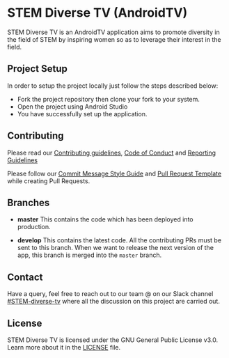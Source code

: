 # STEM Diverse TV (AndroidTV)

STEM Diverse TV is an AndroidTV application aims to promote diversity in the field of STEM by inspiring women so as to leverage their interest in the field.

## Project Setup

In order to setup the project locally just follow the steps described below:

 - Fork the project repository then clone your fork to your system.
 - Open the project using Android Studio
 - You have successfully set up the application.

## Contributing

Please read our [Contributing guidelines](https://github.com/anitab-org/stem-diverse-android-tv/blob/master/.github/CONTRIBUTING.md), [Code of Conduct](https://github.com/anitab-org/stem-diverse-android-tv/blob/master/.github/CODE_OF_CONDUCT.md) and [Reporting Guidelines](http://systers.io/reporting-guidelines)

Please follow our [Commit Message Style Guide](https://github.com/anitab-org/stem-diverse-android-tv/wiki/Commit-Message-Style-Guide) and [Pull Request Template](https://github.com/anitab-org/stem-diverse-android-tv/blob/master/.github/PULL_REQUEST_TEMPLATE.md) while creating Pull Requests.

## Branches

* **master** This contains the code which has been deployed into production.

 * **develop** This contains the latest code. All the contributing PRs must be sent to this branch. When we want to release the next version of the app, this branch is merged into the `master` branch.

## Contact

Have a query, feel free to reach out to our team @ on our Slack channel [#STEM-diverse-tv](https://anitab-org.zulipchat.com/login/#narrow/stream/225705-STEM-diverse-tv) where all the discussion on this project are carried out.

## License

STEM Diverse TV is licensed under the GNU General Public License v3.0. Learn more about it in the [LICENSE](LICENSE) file.